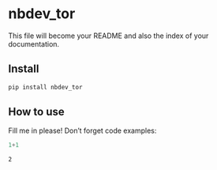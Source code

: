 nbdev_tor
================

<!-- WARNING: THIS FILE WAS AUTOGENERATED! DO NOT EDIT! -->

This file will become your README and also the index of your
documentation.

## Install

``` sh
pip install nbdev_tor
```

## How to use

Fill me in please! Don’t forget code examples:

``` python
1+1
```

    2
